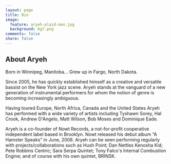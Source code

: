 ```yaml
---
layout: page
title: Bio
image:
  feature: aryeh-plaid-man.jpg
  background: bg7.png
comments: false
share: false
---
```

## About Aryeh
Born in Winnipeg, Manitoba...
Grew up in Fargo, North Dakota.

Since 2005, he has quickly established himself as a creative and versatile bassist on the New York jazz scene. Aryeh stands at the vanguard of a new generation of instrumental performers for whom the notion of genre is becoming increasingly ambiguous.

Having toured Europe, North Africa, Canada and the United States Aryeh has performed with a wide variety of artists including Tyshawn Sorey, Hal Crook, Andrew D'Angelo, Matt Wilson, Bob Moses and Dominique Eade.

Aryeh is a co-founder of Nowt Records, a not-for-profit cooperative independent label based in Brooklyn. Nowt released his debut album “A Hamster Speaks” in June, 2008. Aryeh can be seen performing regularly with projects/collaborations such as Hush Point; Dan Nettles Kenosha Kid; Pete Robbins Centric; Sara Serpa Quintet; Tony Falco's Internal Combustion Engine; and of course with his own quintet, BRINSK.